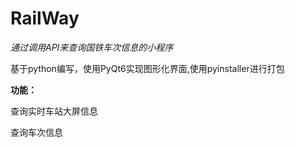 # RailWay
_通过调用API来查询国铁车次信息的小程序_


基于python编写，使用PyQt6实现图形化界面,使用pyinstaller进行打包

**功能：**


查询实时车站大屏信息


查询车次信息
